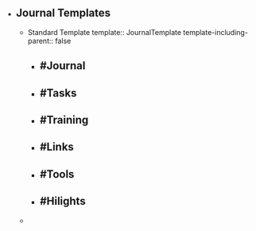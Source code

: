 - ## Journal Templates
	- Standard Template
	  template:: JournalTemplate
	  template-including-parent:: false
		- ## #Journal
		- ## #Tasks
		- ## #Training
		- ## #Links
		- ## #Tools
		- ## #Hilights
	-